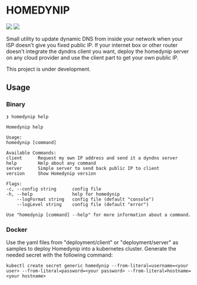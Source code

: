 # HOMEDYNIP

![](https://github.com/golgoth31/homedynip/workflows/Lint/badge.svg) ![](https://github.com/golgoth31/homedynip/workflows/Release/badge.svg)

Small utility to update dynamic DNS from inside your network when your ISP doesn't give you fixed public IP. If your internet box or other router doesn't integrate the dyndns client you want, deploy the homedynip server on any cloud provider and use the client part to get your own public IP.

This project is under development.

## Usage

### Binary

    ❯ homedynip help

    Homedynip help

    Usage:
    homedynip [command]

    Available Commands:
    client      Request my own IP address and send it a dyndns server
    help        Help about any command
    server      Simple server to send back public IP to client
    version     Show Homedynip version

    Flags:
    -c, --config string      config file
    -h, --help               help for homedynip
        --logFormat string   config file (default "console")
        --logLevel string    config file (default "error")

    Use "homedynip [command] --help" for more information about a command.

### Docker

Use the yaml files from "deployment/client" or "deployment/server" as samples to deploy Homedynip into a kubernetes cluster.
Generate the needed secret with the following command:

    kubectl create secret generic homedynip --from-literal=username=<your user> --from-literal=password=<your password> --from-literal=hostname=<your hostname>
